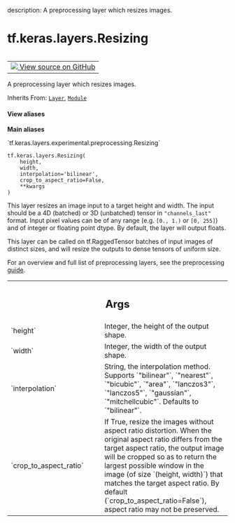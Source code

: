 description: A preprocessing layer which resizes images.

<div itemscope itemtype="http://developers.google.com/ReferenceObject">
<meta itemprop="name" content="tf.keras.layers.Resizing" />
<meta itemprop="path" content="Stable" />
<meta itemprop="property" content="__init__"/>
</div>

# tf.keras.layers.Resizing

<!-- Insert buttons and diff -->

<table class="tfo-notebook-buttons tfo-api nocontent" align="left">
<td>
  <a target="_blank" href="https://github.com/keras-team/keras/tree/v2.15.0/keras/layers/preprocessing/image_preprocessing.py#L45-L147">
    <img src="https://www.tensorflow.org/images/GitHub-Mark-32px.png" />
    View source on GitHub
  </a>
</td>
</table>



A preprocessing layer which resizes images.

Inherits From: [`Layer`](../../../tf/keras/layers/Layer.md), [`Module`](../../../tf/Module.md)

<section class="expandable">
  <h4 class="showalways">View aliases</h4>
  <p>
<b>Main aliases</b>
<p>`tf.keras.layers.experimental.preprocessing.Resizing`</p>
</p>
</section>

<pre class="devsite-click-to-copy prettyprint lang-py tfo-signature-link">
<code>tf.keras.layers.Resizing(
    height,
    width,
    interpolation=&#x27;bilinear&#x27;,
    crop_to_aspect_ratio=False,
    **kwargs
)
</code></pre>



<!-- Placeholder for "Used in" -->

This layer resizes an image input to a target height and width. The input
should be a 4D (batched) or 3D (unbatched) tensor in `"channels_last"`
format. Input pixel values can be of any range
(e.g. `[0., 1.)` or `[0, 255]`) and of integer or floating point dtype.
By default, the layer will output floats.

This layer can be called on tf.RaggedTensor batches of input images of
distinct sizes, and will resize the outputs to dense tensors of uniform
size.

For an overview and full list of preprocessing layers, see the preprocessing
[guide](https://www.tensorflow.org/guide/keras/preprocessing_layers).

<!-- Tabular view -->
 <table class="responsive fixed orange">
<colgroup><col width="214px"><col></colgroup>
<tr><th colspan="2"><h2 class="add-link">Args</h2></th></tr>

<tr>
<td>
`height`<a id="height"></a>
</td>
<td>
Integer, the height of the output shape.
</td>
</tr><tr>
<td>
`width`<a id="width"></a>
</td>
<td>
Integer, the width of the output shape.
</td>
</tr><tr>
<td>
`interpolation`<a id="interpolation"></a>
</td>
<td>
String, the interpolation method.
Supports `"bilinear"`, `"nearest"`, `"bicubic"`, `"area"`,
`"lanczos3"`, `"lanczos5"`, `"gaussian"`, `"mitchellcubic"`.
Defaults to `"bilinear"`.
</td>
</tr><tr>
<td>
`crop_to_aspect_ratio`<a id="crop_to_aspect_ratio"></a>
</td>
<td>
If True, resize the images without aspect
ratio distortion. When the original aspect ratio differs
from the target aspect ratio, the output image will be
cropped so as to return the
largest possible window in the image (of size `(height, width)`)
that matches the target aspect ratio. By default
(`crop_to_aspect_ratio=False`), aspect ratio may not be preserved.
</td>
</tr>
</table>



